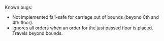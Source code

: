 Known bugs:

* Not implemented fail-safe for carriage out of bounds (beyond 0th and 4th floor).
* Ignores all orders when an order for the just passed floor is placed. Travels beyond bounds.
